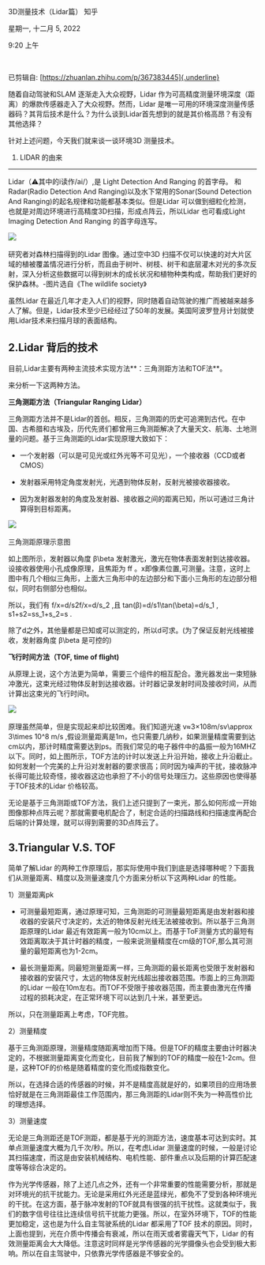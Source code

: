 3D测量技术（Lidar篇） 知乎

星期一, 十二月 5, 2022

9:20 上午

 

已剪辑自: [https://zhuanlan.zhihu.com/p/367383445]{.underline}

随着自动驾驶和SLAM 逐渐走入大众视野，Lidar 作为可高精度测量环境深度（距离）的爆款传感器走入了大众视野。然而，Lidar 是唯一可用的环境深度测量传感器码？其背后技术是什么？为什么谈到Lidar首先想到的就是其价格高昂？有没有其他选择？

针对上述问题，今天我们就来谈一谈环境3D 测量技术。

1. LIDAR 的由来
---------------

Lidar（⚠️其中的i读作/ai/）,是 Light Detection And Ranging 的首字母。 和Radar(Radio Detection And Ranging)以及水下常用的Sonar(Sound Detection And Ranging)的起名规律和功能都基本类似。但是Lidar 可以做到细粒化检测，也就是对周边环境进行高精度3D扫描，形成点阵云，所以Lidar 也可看成Light Imaging Detection And Ranging 的首字母连写。

![](..\..\..\assets\004_3D测量技术（Lidar篇）_知乎_000.png)

研究者对森林扫描得到的Lidar 图像。通过空中3D 扫描不仅可以快速的对大片区域的植被覆盖情况进行分析，而且由于树叶、树枝、树干和底层灌木对光的多次反射，深入分析这些数据可以得到树木的成长状况和植物种类构成，帮助我们更好的保护森林。-图片选自《The wildlife society》

虽然Lidar 在最近几年才走入人们的视野，同时随着自动驾驶的推广而被越来越多人了解。但是，Lidar技术至少已经经过了50年的发展。美国阿波罗登月计划就使用Lidar技术来扫描月球的表面结构。

2.Lidar 背后的技术
------------------

目前,Lidar主要有两种主流技术实现方法**：三角测距方法和TOF法**。

来分析一下这两种方法。

**三角测距方法（Triangular Ranging Lidar）**

三角测距方法并不是Lidar的首创。相反，三角测距的历史可追溯到古代。在中国、古希腊和古埃及，历代先贤们都曾用三角测距解决了大量天文、航海、土地测量的问题。基于三角测距的Lidar实现原理大致如下：

-   一个发射器（可以是可见光或红外光等不可见光），一个接收器（CCD或者CMOS）

-   发射器采用特定角度发射光，光遇到物体反射，反射光被接收器接收。

-   因为发射器发射的角度及发射器、接收器之间的距离已知，所以可通过三角计算得到目标距离。

![](..\..\..\assets\004_3D测量技术（Lidar篇）_知乎_001.png)

三角测距原理示意图

如上图所示，发射器以角度 β\\beta 发射激光，激光在物体表面发射到达接收器。设接收器使用小孔成像原理，且焦距为 ff 。x即像素位置,可测量。注意，这时上图中有几个相似三角形，上面大三角形中的左边部分和下面小三角形的左边部分相似，同时右侧部分也相似。

所以，我们有 f/x=d/s2f/x=d/s\_2 ,且 tan⁡(β)=d/s1\\tan(\\beta)=d/s\_1 , s1+s2=ss\_1+s\_2=s .

除了d之外，其他量都是已知或可以测定的，所以d可求。(为了保证反射光线被接收，发射器角度 β\\beta 是可控的)

**飞行时间方法（TOF, time of flight)**

从原理上说，这个方法更为简单，需要三个组件的相互配合。激光器发出一束短脉冲激光，这束光经过物体反射到达接收器。计时器记录发射时间及接收时间，从而计算出这束光的飞行时间t。

![](..\..\..\assets\004_3D测量技术（Lidar篇）_知乎_002.png)

原理虽然简单，但是实现起来却比较困难。我们知道光速 v≈3×108m/sv\\approx 3\\times 10\^8 m/s ,假设测量距离是1m，也只需要几纳秒，如果测量精度需要到达cm以内，那计时精度需要达到ps。而我们常见的电子器件中的晶振一般为16MHZ以下。同时，如上图所示，TOF方法的计时以发送上升沿开始，接收上升沿截止。如何发射一个完美的上升沿对发射器的要求很高；同时因为噪声的干扰，接收脉冲长得可能比较奇怪，接收器这边也承担了不小的信号处理压力。这些原因也使得基于TOF技术的Lidar 价格较高。

无论是基于三角测距或TOF方法，我们上述只提到了一束光，那么如何形成一开始图像那种点阵云呢？那就需要电机配合了，制定合适的扫描路线和扫描速度再配合后端的计算处理，就可以得到需要的3D点阵云了。

3.Triangular V.S. TOF
---------------------

简单了解Lidar 的两种工作原理后，那实际使用中我们到底是选择哪种呢？下面我们从测量距离、精度以及测量速度几个方面来分析以下这两种Lidar 的性能。

1）测量距离pk

-   可测量最短距离，通过原理可知，三角测距的可测量最短距离是由发射器和接收器的安装尺寸决定的，太近的物体反射光线无法被接收到。所以基于三角测距原理的Lidar 最近有效距离一般为10cm以上。而基于ToF测量方式的最短有效距离取决于其计时器的精度，一般来说测量精度在cm级的TOF,那么其可测量的最短距离也为1-2cm。

-   最长测量距离。同最短测量距离一样，三角测距的最长距离也受限于发射器和接收器的安装尺寸，太远的物体反射光线超出接收器范围。市面上的三角测距的Lidar 一般在10m左右。而TOF不受限于接收器范围，而主要由激光在传播过程的损耗决定，在正常环境下可以达到几十米，甚至更远。

所以，只在测量距离上考虑，TOF完胜。

2）测量精度

基于三角测距原理，测量精度随距离增加而下降。但是TOF的精度主要由计时器决定的，不根据测量距离变化而变化，目前我了解到的TOF的精度一般在1-2cm。但是，这种TOF的价格是随着精度的变化而成指数变化。

所以，在选择合适的传感器的时候，并不是精度高就是好的，如果项目的应用场景恰好就是在三角测距最佳工作范围内，那三角测距的Lidar则不失为一种高性价比的理想选择。

3）测量速度

无论是三角测距还是TOF测距，都是基于光的测距方法，速度基本可达到实时。其单点测量速度大概为几千次/秒。所以，在考虑Lidar 测量速度的时候，一般是讨论其扫描速度，而这是由安装机械结构、电机性能、部件重点以及后期的计算匹配速度等等综合决定的。

作为光学传感器，除了上述几点之外，还有一个非常重要的性能需要分析，那就是对环境光的抗干扰能力。无论是采用红外光还是蓝绿光，都免不了受到各种环境光的干扰。在这方面，基于脉冲发射的TOF就具有很强的抗干扰性。这就类似于，我们的数字信号往往比连续信号抗干扰能力更强。所以，在室外环境下，TOF的性能更加稳定，这也是为什么自主驾驶系统的Lidar 都采用了TOF 技术的原因。同时，上面也提到，光在介质中传播会有衰减，所以在雨天或者雾霾天气下，Lidar 的有效测量距离会大大降低。注意这时同样是光学传感器的光学摄像头也会受到极大影响。所以在自主驾驶中，只依靠光学传感器是不够安全的。
